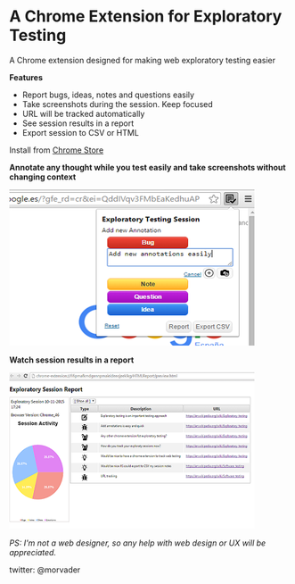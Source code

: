 # A Chrome Extension for Exploratory Testing

A Chrome extension designed for making web exploratory testing easier

**Features**

 - Report bugs, ideas, notes and questions easily
 - Take screenshots during the session. Keep focused 
 - URL will be tracked automatically
 - See session results in a report
 - Export session to CSV or HTML


Install from [Chrome Store](https://chrome.google.com/webstore/detail/exploratory-testing-chrom/khigmghadjljgjpamimgjjmpmlbgmekj)

**Annotate any thought while you test easily and take screenshots without changing context**

![Add Annotation](./screenshots/addAnnotation_440.png "Add new Annotation easily")

**Watch session results in a report**

![Session results](./screenshots/report_440.png "Session results")

_PS: I'm not a web designer, so any help with web design or UX will be appreciated._

twitter: @morvader
